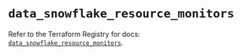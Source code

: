 # `data_snowflake_resource_monitors`

Refer to the Terraform Registry for docs: [`data_snowflake_resource_monitors`](https://registry.terraform.io/providers/snowflake-labs/snowflake/0.92.0/docs/data-sources/resource_monitors).
